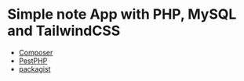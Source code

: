 # Simple note App with PHP, MySQL and TailwindCSS

- [Composer](https://getcomposer.org/)
- [PestPHP](https://pestphp.com/)
- [packagist](https://packagist.org/)
